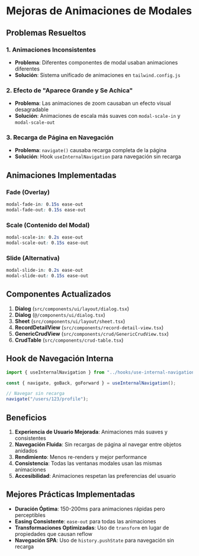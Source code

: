 # Mejoras de Animaciones de Modales

## Problemas Resueltos

### 1. Animaciones Inconsistentes

- **Problema**: Diferentes componentes de modal usaban animaciones diferentes
- **Solución**: Sistema unificado de animaciones en `tailwind.config.js`

### 2. Efecto de "Aparece Grande y Se Achica"

- **Problema**: Las animaciones de zoom causaban un efecto visual desagradable
- **Solución**: Animaciones de escala más suaves con `modal-scale-in` y `modal-scale-out`

### 3. Recarga de Página en Navegación

- **Problema**: `navigate()` causaba recarga completa de la página
- **Solución**: Hook `useInternalNavigation` para navegación sin recarga

## Animaciones Implementadas

### Fade (Overlay)

```css
modal-fade-in: 0.15s ease-out
modal-fade-out: 0.15s ease-out
```

### Scale (Contenido del Modal)

```css
modal-scale-in: 0.2s ease-out
modal-scale-out: 0.15s ease-out
```

### Slide (Alternativa)

```css
modal-slide-in: 0.2s ease-out
modal-slide-out: 0.15s ease-out
```

## Componentes Actualizados

1. **Dialog** (`src/components/ui/layout/dialog.tsx`)
2. **Dialog** (`@/components/ui/dialog.tsx`)
3. **Sheet** (`src/components/ui/layout/sheet.tsx`)
4. **RecordDetailView** (`src/components/record-detail-view.tsx`)
5. **GenericCrudView** (`src/components/crud/GenericCrudView.tsx`)
6. **CrudTable** (`src/components/crud-table.tsx`)

## Hook de Navegación Interna

```typescript
import { useInternalNavigation } from "../hooks/use-internal-navigation";

const { navigate, goBack, goForward } = useInternalNavigation();

// Navegar sin recarga
navigate("/users/123/profile");
```

## Beneficios

1. **Experiencia de Usuario Mejorada**: Animaciones más suaves y consistentes
2. **Navegación Fluida**: Sin recargas de página al navegar entre objetos anidados
3. **Rendimiento**: Menos re-renders y mejor performance
4. **Consistencia**: Todas las ventanas modales usan las mismas animaciones
5. **Accesibilidad**: Animaciones respetan las preferencias del usuario

## Mejores Prácticas Implementadas

- **Duración Óptima**: 150-200ms para animaciones rápidas pero perceptibles
- **Easing Consistente**: `ease-out` para todas las animaciones
- **Transformaciones Optimizadas**: Uso de `transform` en lugar de propiedades que causan reflow
- **Navegación SPA**: Uso de `history.pushState` para navegación sin recarga
